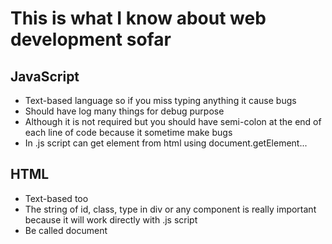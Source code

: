 # This is what I know about web development sofar

## JavaScript
- Text-based language so if you miss typing anything it cause bugs
- Should have log many things for debug purpose
- Although it is not required but you should have semi-colon at the end of each line of code because it sometime make bugs
- In .js script can get element from html using document.getElement...
  
## HTML
- Text-based too
- The string of id, class, type in div or any component is really important because it will work directly with .js script
- Be called document

